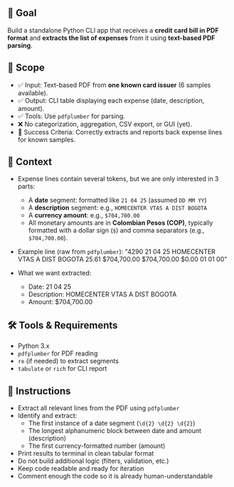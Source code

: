 ## 🧠 Goal
Build a standalone Python CLI app that receives a **credit card bill in PDF format** and **extracts the list of expenses** from it using **text-based PDF parsing**.

## 🎯 Scope
- ✅ Input: Text-based PDF from **one known card issuer** (6 samples available).
- ✅ Output: CLI table displaying each expense (date, description, amount).
- ✅ Tools: Use `pdfplumber` for parsing.
- ❌ No categorization, aggregation, CSV export, or GUI (yet).
- 🧪 Success Criteria: Correctly extracts and reports back expense lines for known samples.

## 📎 Context
- Expense lines contain several tokens, but we are only interested in 3 parts:
  - A **date** segment: formatted like `21 04 25` (assumed `DD MM YY`)
  - A **description** segment: e.g., `HOMECENTER VTAS A DIST BOGOTA`
  - A **currency amount**: e.g., `$704,700.00`
  - All monetary amounts are in **Colombian Pesos (COP)**, typically formatted with a dollar sign (`$`) and comma separators (e.g., `$704,700.00`).

- Example line (raw from `pdfplumber`): "4290 21 04 25 HOMECENTER VTAS A DIST BOGOTA 25.61 $704,700.00 $704,700.00 $0.00 01 01 00"

- What we want extracted:
    - Date: 21 04 25
    - Description: HOMECENTER VTAS A DIST BOGOTA
    - Amount: $704,700.00

## 🛠 Tools & Requirements
- Python 3.x
- `pdfplumber` for PDF reading
- `re` (if needed) to extract segments
- `tabulate` or `rich` for CLI report

## 🧾 Instructions
- Extract all relevant lines from the PDF using `pdfplumber`
- Identify and extract:
    - The first instance of a date segment (`\d{2} \d{2} \d{2}`)
    - The longest alphanumeric block between date and amount (description)
    - The first currency-formatted number (amount)
- Print results to terminal in clean tabular format
- Do not build additional logic (filters, validation, etc.)
- Keep code readable and ready for iteration
- Comment enough the code so it is already human-understandable

